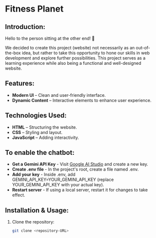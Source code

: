 # Fitness Planet 

## Introduction:  
Hello to the person sitting at the other end! 👋  

We decided to create this project (website) not necessarily as an out-of-the-box idea, but rather to take this opportunity to hone our skills in web development and explore further possibilities. This project serves as a learning experience while also being a functional and well-designed website.  

## Features:  
- **Modern UI** – Clean and user-friendly interface.  
- **Dynamic Content** – Interactive elements to enhance user experience.  

## Technologies Used:  
- **HTML** – Structuring the website.  
- **CSS** – Styling and layout.  
- **JavaScript** – Adding interactivity.  

## To enable the chatbot:
- **Get a Gemini API Key** - Visit [Google AI Studio](https://aistudio.google.com/app/apikey) and create a new key.
- **Create .env file** - In the project's root, create a file named .env.
- **Add your key** - Inside .env, add GEMINI_API_KEY=YOUR_GEMINI_API_KEY (replace YOUR_GEMINI_API_KEY with your actual key).
- **Restart server** - If using a local server, restart it for changes to take effect.

## Installation & Usage:  
1. Clone the repository:  
   ```sh
   git clone <repository-URL>
